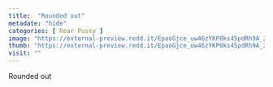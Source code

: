 ```yaml
---
title:  "Rounded out"
metadate: "hide"
categories: [ Rear Pussy ]
image: "https://external-preview.redd.it/EpaoGjce_uw46zYKP0ks45pdRh9A_26MvSxMdg-Z3GM.jpg?auto=webp&s=dd17a6ae577682f11bcf6caeda11d9d5ac8f9649"
thumb: "https://external-preview.redd.it/EpaoGjce_uw46zYKP0ks45pdRh9A_26MvSxMdg-Z3GM.jpg?width=1080&crop=smart&auto=webp&s=0355dbc150b9f8c82baa37009fcd21116d3e4060"
visit: ""
---
```

Rounded out
